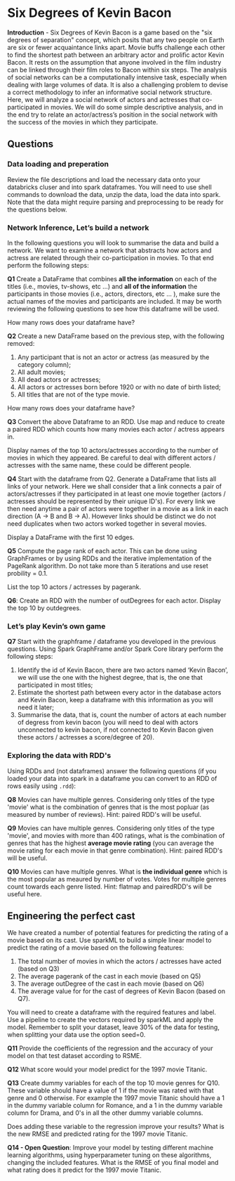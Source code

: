# Six Degrees of Kevin Bacon
**Introduction** - Six Degrees of Kevin Bacon is a game based on the "six degrees of separation"
concept, which posits that any two people on Earth are six or fewer acquaintance links apart. Movie
buffs challenge each other to find the shortest path between an arbitrary actor and prolific actor
Kevin Bacon. It rests on the assumption that anyone involved in the film industry can be linked
through their film roles to Bacon within six steps.
The analysis of social networks can be a computationally intensive task, especially when dealing with
large volumes of data. It is also a challenging problem to devise a correct methodology to infer an
informative social network structure. Here, we will analyze a social network of actors and actresses
that co-participated in movies. We will do some simple descriptive analysis, and in the end try to
relate an actor/actress’s position in the social network with the success of the movies in which they
participate.


## Questions
### Data loading and preperation
Review the file descriptions and load the necessary data onto your databricks cluser and into spark dataframes. You will need to use shell commands to download the data, unzip the data, load the data into spark. Note that the data might require parsing and preprocessing to be ready for the questions below.


### Network Inference, Let’s build a network
In the following questions you will look to summarise the data and build a network. We want to examine a network that abstracts how actors and actress are related through their co-participation in movies. To that end perform the following steps:

**Q1** Create a DataFrame that combines **all the information** on each of the titles (i.e., movies, tv-shows, etc …) and **all of the information** the participants in those movies (i.e., actors, directors, etc … ), make sure the actual names of the movies and participants are included. It may be worth reviewing the following questions to see how this dataframe will be used.

How many rows does your dataframe have?


**Q2** Create a new DataFrame based on the previous step, with the following removed:
1. Any participant that is not an actor or actress (as measured by the category column);
1. All adult movies;
1. All dead actors or actresses;
1. All actors or actresses born before 1920 or with no date of birth listed;
1. All titles that are not of the type movie.

How many rows does your dataframe have?


**Q3** Convert the above Dataframe to an RDD. Use map and reduce to create a paired RDD which counts how many movies each actor / actress appears in.

Display names of the top 10 actors/actresses according to the number of movies in which they appeared. Be careful to deal with different actors / actresses with the same name, these could be different people.


**Q4** Start with the dataframe from Q2. Generate a DataFrame that lists all links of your network. Here we shall consider that a link connects a pair of actors/actresses if they participated in at least one movie together (actors / actresses should be represented by their unique ID's). For every link we then need anytime a pair of actors were together in a movie as a link in each direction (A -> B and B -> A). However links should be distinct we do not need duplicates when two actors worked together in several movies. 

Display a DataFrame with the first 10 edges.


**Q5** Compute the page rank of each actor. This can be done using GraphFrames or
by using RDDs and the iterative implementation of the PageRank algorithm. Do not take
more than 5 iterations and use reset probility = 0.1.

List the top 10 actors / actresses by pagerank.


**Q6**: Create an RDD with the number of outDegrees for each actor. Display the top 10 by outdegrees.


### Let’s play Kevin’s own game

**Q7** Start with the graphframe / dataframe you developed in the previous questions. Using Spark GraphFrame and/or Spark Core library perform the following steps:

1. Identify the id of Kevin Bacon, there are two actors named ‘Kevin Bacon’, we will use the one with the highest degree, that is, the one that participated in most titles;
1. Estimate the shortest path between every actor in the database actors and Kevin Bacon, keep a dataframe with this information as you will need it later;
1. Summarise the data, that is, count the number of actors at each number of degress from kevin bacon (you will need to deal with actors unconnected to kevin bacon, if not connected to Kevin Bacon given these actors / actresses a score/degree of 20).


### Exploring the data with RDD's

Using RDDs and (not dataframes) answer the following questions (if you loaded your data into spark in a dataframe you can convert to an RDD of rows easily using `.rdd`):

**Q8** Movies can have multiple genres. Considering only titles of the type 'movie' what is the combination of genres that is the most popluar (as measured by number of reviews). Hint: paired RDD's will be useful.


**Q9** Movies can have multiple genres. Considering only titles of the type 'movie', and movies with more than 400 ratings, what is the combination of genres that has the highest **average movie rating** (you can average the movie rating for each movie in that genre combination). Hint: paired RDD's will be useful.


**Q10** Movies can have multiple genres. What is **the individual genre** which is the most popular as meaured by number of votes. Votes for multiple genres count towards each genre listed. Hint: flatmap and pairedRDD's will be useful here.


## Engineering the perfect cast
We have created a number of potential features for predicting the rating of a movie based on its cast. Use sparkML to build a simple linear model to predict the rating of a movie based on the following features:

1. The total number of movies in which the actors / actresses have acted (based on Q3)
1. The average pagerank of the cast in each movie (based on Q5)
1. The average outDegree of the cast in each movie (based on Q6)
1. The average value for for the cast of degrees of Kevin Bacon (based on Q7).

You will need to create a dataframe with the required features and label. Use a pipeline to create the vectors required by sparkML and apply the model. Remember to split your dataset, leave 30% of the data for testing, when splitting your data use the option seed=0.

**Q11** Provide the coefficients of the regression and the accuracy of your model on that test dataset according to RSME.


**Q12** What score would your model predict for the 1997 movie Titanic.


**Q13** Create dummy variables for each of the top 10 movie genres for Q10. These variable should have a value of 1 if the movie was rated with that genre and 0 otherwise. For example the 1997 movie Titanic should have a 1 in the dummy variable column for Romance, and a 1 in the dummy variable column for Drama, and 0's in all the other dummy variable columns.

Does adding these variable to the regression improve your results? What is the new RMSE and predicted rating for the 1997 movie Titanic.


**Q14 - Open Question**: Improve your model by testing different machine learning algorithms, using hyperparameter tuning on these algorithms, changing the included features. What is the RMSE of you final model and what rating does it predict for the 1997 movie Titanic.
